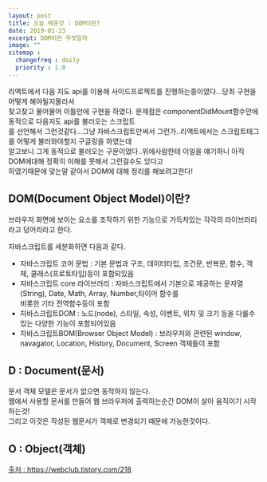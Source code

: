 ```yaml
---
layout: post
title: 오늘 배운것 : DOM이란?
date: 2019-01-23
excerpt: DOM이란 무엇일까
image: ""
sitemap :
  changefreq : daily
  priority : 1.0
---
```

<div>
    <p>
        리액트에서 다음 지도 api를 이용해 사이드프로젝트를 진행하는중이였다...당최 구현을 어떻게 해야될지몰라서<br/>
        찾고찾고 물어물어 이틀만에 구현을 하였다. 문제점은 componentDidMount함수안에 동적으로 다음지도 api를 불러오는 스크립트<br/>
        를 선언해서 그런것같다...그냥 자바스크립트만써서 그런가..리액트에서는 스크립트태그를 어떻게 불러와야할지 구글링을 하였는데<br/>
        알고보니 그게 동적으로 불러오는 구문이였다..위에사람한테 이일을 얘기하니 아직 DOM에대해 정확히 이해를 못해서 그런걸수도 있다고<br/>
        하였기때문에 맞는말 같아서 DOM에 대해 정리를 해보려고한다!
    </p>
</div>
<div>
    <h2>DOM(Document Object Model)이란?</h2>
    <p>브라우저 화면에 보이는 요소를 조작하기 위한 기능으로 가득차있는 각각의 라이브러리라고 덩어리라고 한다.</p>
    <p>자바스크립트를 세분화하면 다음과 같다.</p>
    <ul>
        <li>자바스크립트 코어 문법 : 기본 문법과 구조, 데이터타입, 조건문, 반복문, 함수, 객체, 클래스(프로토타입)등이 포함되있음</li>
        <li>자바스크립트 core 라이브러리 : 자바스크립트에서 기본으로 제공하는 문자열(String), Date, Math, Array, Number,타이머 함수를<br/>
            비롯한 기타 전역함수등이 포함
        </li>
        <li>자바스크립트DOM : 노드(node), 스타일, 속성, 이벤트, 위치 및 크기 등을 다룰수 있는 다양한 기능이 포함되어있음</li>
        <li>자바스크립트BOM(Browser Object Model) : 브라우저와 관련된 window, navagator, Location, History, Document, Screen 객체들이 포함</li>
    </ul>
</div>
<div>
    <h2>D : Document(문서)</h2>
    <p>문서 객체 모델은 문서가 없으면 동작하지 않는다.<br/>
        웹에서 사용할 문서를 만들어 웹 브라우저에 출력하는순간 DOM이 살아 움직이기 시작하는것!<br/>
        그리고 이것은 작성된 웹문서가 객체로 변경되기 때문에 가능한것이다.
    </p>
    <h2>O : Object(객체)</h2>
    <a href="https://webclub.tistory.com/218">출처 : https://webclub.tistory.com/218</a>
</div>
